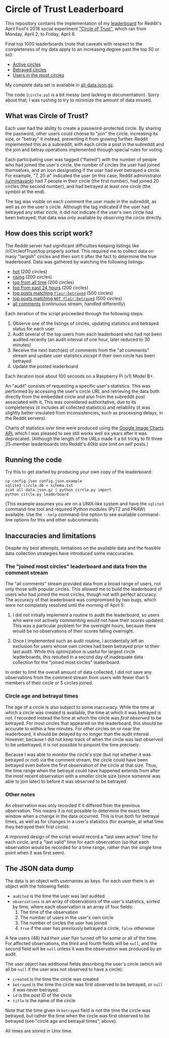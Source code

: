 # Circle of Trust Leaderboard

This repository contains the implementation of my
[leaderboard](https://redd.it/89wny7) for Reddit's April Fool's 2018
social experiment
["Circle of Trust"](https://www.reddit.com/r/CircleofTrust/), which
ran from Monday, April 2, to Friday, April 6.

Final top 1000 leaderboards (note that caveats with respect to the
completeness of my data apply to an increasing degree past the top 50
or so):
* [Active circles](leaderboards/active.md)
* [Betrayed circles](leaderboards/betrayed.md)
* [Users in the most circles](leaderboards/most-circles.md)

My complete data set is available in [all-data.json.gz](all-data.json.gz).

The code (`circle.py`) is a bit messy (and lacking in documentation).
Sorry about that; I was rushing to try to minimize the amount of data
missed.

## What was Circle of Trust?

Each user had the ability to create a password-protected circle. By
sharing the password, other users could choose to "join" the circle,
increasing its size, or "betray" it instead, preventing it from
growing further. Reddit implemented this as a subreddit, with each
circle a post in the subreddit and the join and betray operations
implemented through special rules for voting.

Each participating user was tagged ("flaired") with the number of
people who had joined the user's circle, the number of circles the
user had joined themselves, and an icon designating if the user had
ever betrayed a circle. For example, "7, 20 ∅" indicated the user (in
this case, Reddit administrator [/u/mjmayank](https://redd.it/897g30))
had 7 people in their circle (the first number), had joined 20 circles
(the second number), and had betrayed at least one circle (the symbol
at the end).

The tag was visible on each comment the user made in the subreddit, as
well as on the user's circle. Although the tag indicated if the user
had betrayed any other circle, it did *not* indicate if the user's own
circle had been betrayed; that data was only available by observing
the circle directly.

## How does this script work?

The Reddit server had significant difficulties keeping listings like
/r/CircleofTrust/top properly sorted. This required me to collect data
on many "largish" circles and then sort it after the fact to determine
the true leaderboard. Data was gathered by watching the following
listings:

* [hot](https://www.reddit.com/r/CircleofTrust/)
  (200 circles)
* [rising](https://www.reddit.com/r/CircleofTrust/rising/)
  (200 circles)
* [top from all time](https://www.reddit.com/r/CircleofTrust/top/?t=all)
  (200 circles)
* [top from past 24 hours](https://www.reddit.com/r/CircleofTrust/top/?t=day)
  (200 circles)
* [top posts matching `flair:betrayed`](https://www.reddit.com/r/CircleofTrust/search?q=flair%3Abetrayed&restrict_sr=on&sort=top)
  (500 circles)
* [top posts matching `NOT flair:betrayed`](https://www.reddit.com/r/CircleofTrust/search?q=NOT+flair%3Abetrayed&restrict_sr=on&sort=top)
  (500 circles)
* [all comments](https://www.reddit.com/r/CircleofTrust/comments/)
  (continuous stream, handled differently)

Each iteration of the script proceeded through the following steps:

1. Observe one of the listings of circles, updating statistics and
   betrayed status for each user
2. Audit several of the top users from each leaderboard who had not
   been audited recently (an audit interval of one hour, later reduced
   to 30 minutes)
3. Receive the next batch(es) of comments from the "all comments"
   stream and update user statistics *except* if their own circle has
   been betrayed
4. Update the posted leaderboard

Each iteration took about 100 seconds on a Raspberry Pi (v1) Model B+.

An "audit" consists of requesting a specific user's statistics. This
was performed by accessing the user's circle URL and retrieving the
data both directly from the embedded circle and also from the
subreddit post associated with it. This was considered authoritative,
due to its completeness (it includes all collected statistics) and
reliability (it was slightly better-insulated from inconsistencies,
such as processing delays, in the Reddit servers).

Charts of statistics over time were produced using the
[Google Image Charts API](https://developers.google.com/chart/image/),
which I was pleased to see still works well six years after it was
deprecated. (Although the length of the URLs made it a bit tricky to
fit three 25-member leaderboards into Reddit's 40kb size limit on self
posts.)

## Running the code

Try this to get started by producing your own copy of the leaderboard:

    cp config.json config.json.example
    sqlite3 circle.db < schema.txt
    zcat all-data.json.gz | python circle.py import
    python circle.py leaderboard

(This example assumes you are on a UNIX-like system and have the
`sqlite3` command-line tool and required Python modules (PyTZ and
PRAW) available. Use the `--help` command-line option to see available
command-line options for this and other subcommands.

## Inaccuracies and limitations

Despite my best attempts, limitations on the available data and the
feasible data collection strategies have introduced some inaccuracies.

### The "joined most circles" leaderboard and data from the comment stream

The "all comments" stream provided data from a broad range of users,
not only those with popular circles. This allowed me to build the
leaderboard of users who had joined the most circles, though not with
perfect accuracy. The accuracy of that leaderboard was compromised by
two bugs, which were not completely resolved until the morning of
April 5:

1. I did not initially implement a routine to audit the leaderboard,
   so users who were not actively commenting would not have their
   scores updated. This was a particular problem for the overnight
   hours, because there would be no observations of their scores
   falling overnight.

2. Once I implemented such an audit routine, I accidentally left an
   exclusion for users whose own circles had been betrayed prior to
   their last audit. While this optimization is useful for largest
   circle leaderboards, this resulted in a second day of inadequate
   data collection for the "joined most circles" leaderboard.

In order to limit the overall amount of data collected, I did not save
any observations from the comment stream from users with fewer than 5
members of their circle or 5 circles joined.

### Circle age and betrayal times

The age of a circle is also subject to some inaccuracy. While the time
at which a circle was created is available, the time at which it was
betrayed is not. I recorded instead the time at which the circle was
*first observed* to be betrayed. For most circles that appeared on the
leaderboard, this should be accurate to within a few minutes. For
other circles on or near the leaderboard, it should be delayed by no
longer than the audit interval. However, because I did not keep track
of when the circle was last observed to be unbetrayed, it is not
possible to pinpoint the time precisely.

Because I was able to monitor the circle's size (but not whether it
was betrayed or not) via the comment stream, the circle could have
been betrayed even before the first observation of the circle at that
size. Thus, the time range when the betrayal could have happened
extends from after the most recent observation with a *smaller* circle
size (since someone was able to join later) to before it was observed
to be betrayed.

### Other notes

An observation was only recorded if it differed from the previous
observation. This means it is not possible to determine the exact time
window when a change in the data occurred. This is true both for
betrayal times, as well as for changes in a user's statistics (for
example, at what time they betrayed their first circle).

A improved design of the script would record a "last seen active" time
for each circle, and a "last valid" time for each observation (so that
each observation would be recorded for a time range, rather than the
single time point when it was first seen).

## The JSON data dump

The data is an object with usernames as keys. For each user there is an object with the following fields:

* `audited` is the time the user was last audited
* `observations` is an array of observations of the user's statistics,
  sorted by time, where each observation is an array of four fields:
  1. The time of the observation
  2. The number of users in the user's own circle
  3. The number of circles the user has joined
  4. `true` if the user has previously betrayed a circle, `false` otherwise

A few users (48) had their user flair turned off for some or all of
the time. For affected observations, the third and fourth fields will
be `null`, and the second field will be `null` unless it was the
observation was produced by an audit.

The user object has additional fields describing the user's circle
(which will all be `null` if the user was not observed to have a circle):

* `created` is the time the circle was created
* `betrayed` is the time the circle was first observed to be betrayed,
  or `null` if was never betrayed.
* `id` is the post ID of the circle
* `title` is the name of the circle

Note that the time given in `betrayed` field is not the time the
circle was betrayed, but rather the time when the circle was first
observed to be betrayed (see "circle age and betrayal times", above).

All times are stored in Unix time.
